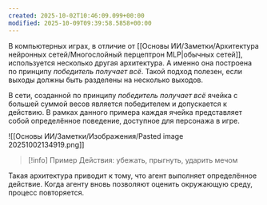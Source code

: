 ```yaml
---
created: 2025-10-02T10:46:09.099+00:00
modified: 2025-10-09T09:39:58.5858+00:00
---
```

В компьютерных играх, в отличие от [[Основы ИИ/Заметки/Архитектура нейронных сетей/Многослойный перцептрон MLP|обычных сетей]], используется несколько другая архитектура. А именно она построена по принципу *победитель получает всё*. Такой подход полезен, если выходы должны быть разделены на несколько выходов.

В сети, созданной по принципу *победитель получает всё* ячейка с большей суммой весов является победителем и допускается к действию. В рамках данного примера каждая ячейка представляет собой определённое поведение, доступное для персонажа в игре. 

![[Основы ИИ/Заметки/Изображения/Pasted image 20251002134919.png]]

> [!info] Пример
> Действия: убежать, прыгнуть, ударить мечом

Такая архитектура приводит к тому, что агент выполняет определённое действие. Когда агенту вновь позволяют оценить окружающую среду, процесс повторяется. 